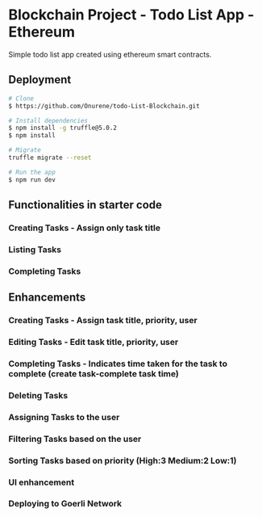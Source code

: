 # Blockchain Project - Todo List App - Ethereum

Simple todo list app created using ethereum smart contracts. 

## Deployment 
```bash
# Clone 
$ https://github.com/Onurene/todo-List-Blockchain.git

# Install dependencies 
$ npm install -g truffle@5.0.2
$ npm install

# Migrate 
truffle migrate --reset

# Run the app
$ npm run dev
```
## Functionalities in starter code
### Creating Tasks - Assign only task title
### Listing Tasks
### Completing Tasks

## Enhancements
### Creating Tasks - Assign task title, priority, user
### Editing Tasks - Edit task title, priority, user
### Completing Tasks - Indicates time taken for the task to complete (create task-complete task time)
### Deleting Tasks
### Assigning Tasks to the user
### Filtering Tasks based on the user
### Sorting Tasks based on priority (High:3 Medium:2 Low:1)
### UI enhancement
### Deploying to Goerli Network




